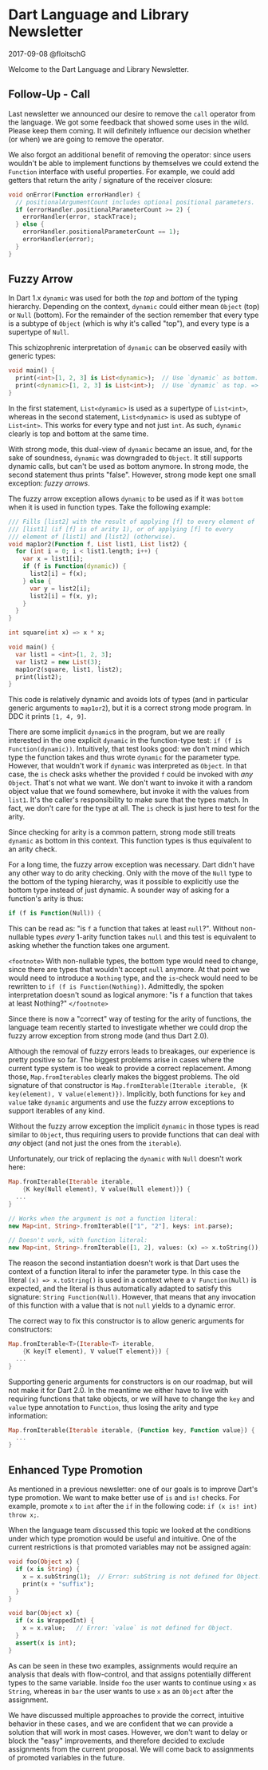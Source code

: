 # Dart Language and Library Newsletter
2017-09-08
@floitschG

Welcome to the Dart Language and Library Newsletter.

## Follow-Up - Call
Last newsletter we announced our desire to remove the `call` operator from the language. We got some feedback that showed some uses in the wild. Please keep them coming. It will definitely influence our decision whether (or when) we are going to remove the operator.

We also forgot an additional benefit of removing the operator: since users wouldn't be able to implement functions by themselves we could extend the `Function` interface with useful properties. For example, we could add getters that return the arity / signature of the receiver closure:

``` dart
void onError(Function errorHandler) {
  // positionalArgumentCount includes optional positional parameters.
  if (errorHandler.positionalParameterCount >= 2) {
    errorHandler(error, stackTrace);
  } else {
    errorHandler.positionalParameterCount == 1);
    errorHandler(error);
  }
}
```

## Fuzzy Arrow
In Dart 1.x `dynamic` was used for both the *top* and *bottom* of the typing hierarchy. Depending on the context, `dynamic` could either mean `Object` (top) or `Null` (bottom). For the remainder of the section remember that every type is a subtype of `Object` (which is why it's called "top"), and every type is a supertype of `Null`.

This schizophrenic interpretation of `dynamic` can be observed easily with generic types:

``` dart
void main() {
  print(<int>[1, 2, 3] is List<dynamic>);  // Use `dynamic` as bottom. => true.
  print(<dynamic>[1, 2, 3] is List<int>);  // Use `dynamic` as top. => true.
}
```
In the first statement, `List<dynamic>` is used as a supertype of `List<int>`, whereas in the second statement, `List<dynamic>` is used as subtype of `List<int>`. This works for every type and not just `int`. As such, `dynamic` clearly is top and bottom at the same time.

With strong mode, this dual-view of `dynamic` became an issue, and, for the sake of soundness, `dynamic` was downgraded to `Object`. It still supports dynamic calls, but can't be used as bottom anymore. In strong mode, the second statement thus prints "false". However, strong mode kept one small exception: *fuzzy arrows*.

The fuzzy arrow exception allows `dynamic` to be used as if it was `bottom` when it is used in function types. Take the following example:
``` dart
/// Fills [list2] with the result of applying [f] to every element of
/// [list1] (if [f] is of arity 1), or of applying [f] to every
/// element of [list1] and [list2] (otherwise).
void map1or2(Function f, List list1, List list2) {
  for (int i = 0; i < list1.length; i++) {
    var x = list1[i];
    if (f is Function(dynamic)) {
      list2[i] = f(x);
    } else {
      var y = list2[i];
      list2[i] = f(x, y);
    }
  }
}

int square(int x) => x * x;

void main() {
  var list1 = <int>[1, 2, 3];
  var list2 = new List(3);
  map1or2(square, list1, list2);
  print(list2);
}
```
This code is relatively dynamic and avoids lots of types (and in particular generic arguments to `map1or2`), but it is a correct strong mode program. In DDC it prints `[1, 4, 9]`.

There are some implicit `dynamic`s in the program, but we are really interested in the one explicit `dynamic` in the function-type test: `if (f is Function(dynamic))`. Intuitively, that test looks good: we don't mind which type the function takes and thus wrote `dynamic` for the parameter type. However, that wouldn't work if `dynamic` was interpreted as `Object`. In that case, the `is` check asks whether the provided `f` could be invoked with *any* `Object`. That's not what we want. We don't want to invoke it with a random object value that we found somewhere, but invoke it with the values from `list1`. It's the caller's responsibility to make sure that the types match. In fact, we don't care for the type at all. The `is` check is just here to test for the arity.

Since checking for arity is a common pattern, strong mode still treats `dynamic` as bottom in this context. This function types is thus equivalent to an arity check.

For a long time, the fuzzy arrow exception was necessary. Dart didn't have any other way to do arity checking. Only with the move of the `Null` type to the bottom of the typing hierarchy, was it possible to explicitly use the bottom type instead of just dynamic. A sounder way of asking for a function's arity is thus:

``` dart
if (f is Function(Null)) {
```

This can be read as: "is `f` a function that takes at least `null`?". Without non-nullable types *every* 1-arity function takes `null` and this test is equivalent to asking whether the function takes one argument.

`<footnote>`
With non-nullable types, the bottom type would need to change, since there are types that wouldn't accept `null` anymore. At that point we would need to introduce a `Nothing` type, and the `is`-check would need to be rewritten to `if (f is Function(Nothing))`. Admittedly, the spoken interpretation doesn't sound as logical anymore: "is `f` a function that takes at least Nothing?"
`</footnote>`

Since there is now a "correct" way of testing for the arity of functions, the language team recently started to investigate whether we could drop the fuzzy arrow exception from strong mode (and thus Dart 2.0).

Although the removal of fuzzy errors leads to breakages, our experience is pretty positive so far. The biggest problems arise in cases where the current type system is too weak to provide a correct replacement. Among those, `Map.fromIterables` clearly makes the biggest problems. The old signature of that constructor is `Map.fromIterable(Iterable iterable, {K key(element), V value(element)})`. Implicitly, both functions for `key` and `value` take `dynamic` arguments and use the fuzzy arrow exceptions to support iterables of any kind.

Without the fuzzy arrow exception the implicit `dynamic` in those types is read similar to `Object`, thus requiring users to provide functions that can deal with *any* object (and not just the ones from the `iterable`).

Unfortunately, our trick of replacing the `dynamic` with `Null` doesn't work here:

``` dart
Map.fromIterable(Iterable iterable,
    {K key(Null element), V value(Null element)}) {
  ...
}

// Works when the argument is not a function literal:
new Map<int, String>.fromIterable(["1", "2"], keys: int.parse);

// Doesn't work, with function literal:
new Map<int, String>.fromIterable([1, 2], values: (x) => x.toString());
```

The reason the second instantiation doesn't work is that Dart uses the context of a function literal to infer the parameter type. In this case the literal `(x) => x.toString()` is used in a context where a `V Function(Null)` is expected, and the literal is thus automatically adapted to satisfy this signature: `String Function(Null)`. However, that means that any invocation of this function with a value that is not `null` yields to a dynamic error.

The correct way to fix this constructor is to allow generic arguments for constructors:

``` dart
Map.fromIterable<T>(Iterable<T> iterable,
    {K key(T element), V value(T element)}) {
  ...
}
```
Supporting generic arguments for constructors is on our roadmap, but will not make it for Dart 2.0. In the meantime we either have to live with requiring functions that take objects, or we will have to change the `key` and `value` type annotation to `Function`, thus losing the arity and type information:

``` dart
Map.fromIterable(Iterable iterable, {Function key, Function value}) {
  ...
}
```

## Enhanced Type Promotion
As mentioned in a previous newsletter: one of our goals is to improve Dart's type promotion. We want to make better use of `is` and `is!` checks. For example, promote `x` to `int` after the `if` in the following code: `if (x is! int) throw x;`.

When the language team discussed this topic we looked at the conditions under which type promotion would be useful and intuitive. One of the current restrictions is that promoted variables may not be assigned again:

``` dart
void foo(Object x) {
  if (x is String) {
    x = x.subString(1);  // Error: subString is not defined for Object.
    print(x + "suffix");
  }
}

void bar(Object x) {
  if (x is WrappedInt) {
    x = x.value;   // Error: `value` is not defined for Object.
  }
  assert(x is int);
}
```

As can be seen in these two examples, assignments would require an analysis that deals with flow-control, and that assigns potentially different types to the same variable. Inside `foo` the user wants to continue using `x` as `String`, whereas in `bar` the user wants to use `x` as an `Object` after the assignment.

We have discussed multiple approaches to provide the correct, intuitive behavior in these cases, and we are confident that we can provide a solution that will work in most cases. However, we don't want to delay or block the "easy" improvements, and therefore decided to exclude assignments from the current proposal. We will come back to assignments of promoted variables in the future.
